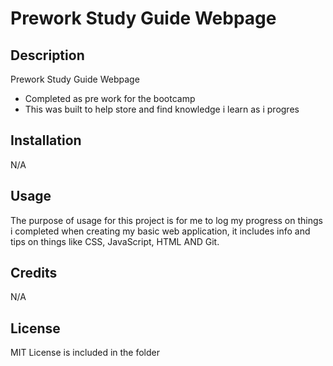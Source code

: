 # Prework Study Guide Webpage

## Description

Prework Study Guide Webpage

- Completed as pre work for the bootcamp
- This was built to help store and find knowledge i learn as i progres

## Installation

N/A

## Usage

The purpose of usage for this project is for me to log my progress on things i completed when creating my basic web application, it includes info and tips on things like CSS, JavaScript, HTML AND Git.

## Credits

N/A

## License

MIT License is included in the folder